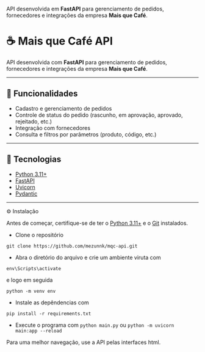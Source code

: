 

API desenvolvida em **FastAPI** para gerenciamento de pedidos, fornecedores e integrações da empresa **Mais que Café**.

# ☕ Mais que Café API

API desenvolvida com **FastAPI** para gerenciamento de pedidos, fornecedores e integrações da empresa **Mais que Café**.

---

## 🚀 Funcionalidades

- Cadastro e gerenciamento de pedidos
- Controle de status do pedido (rascunho, em aprovação, aprovado, rejeitado, etc.)
- Integração com fornecedores
- Consulta e filtros por parâmetros (produto, código, etc.)

---

## 🧰 Tecnologias

- [Python 3.11+](https://www.python.org/)
- [FastAPI](https://fastapi.tiangolo.com/)
- [Uvicorn](https://www.uvicorn.org/)
- [Pydantic](https://docs.pydantic.dev/)

---

 ⚙️ Instalação

Antes de começar, certifique-se de ter o [Python 3.11+](https://www.python.org/) e o [Git](https://git-scm.com/downloads/win) instalados.

- Clone o repositório
```
git clone https://github.com/mezunnk/mqc-api.git

```
- Abra o diretório do arquivo e crie um ambiente viruta com 
```
env\Scripts\activate
```
e logo em seguida
```
python -m venv env
```
- Instale as depêndencias com
```
pip install -r requirements.txt
```
- Execute o programa com ``` python main.py ``` ou ```python -m uvicorn main:app --reload```


Para uma melhor navegação, use a API pelas interfaces html.
